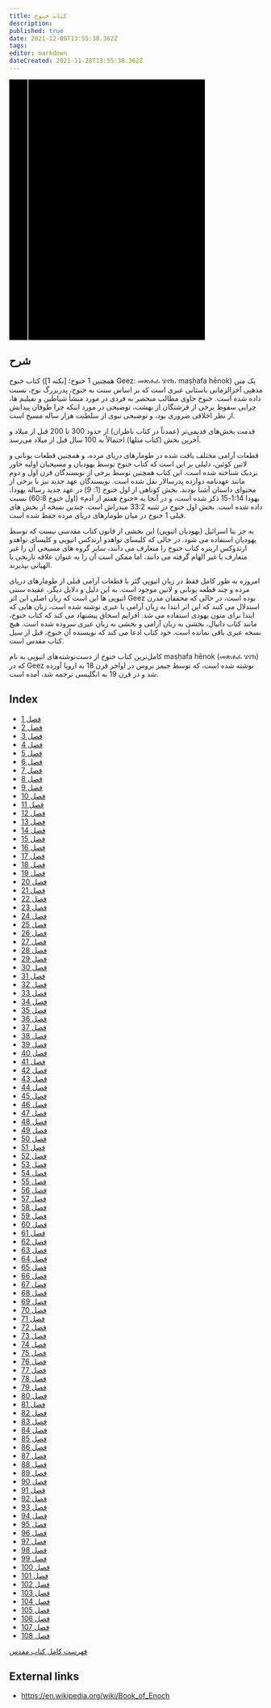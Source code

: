 ```yaml
---
title: کتاب خنوخ
description: 
published: true
date: 2021-12-08T13:55:38.362Z
tags: 
editor: markdown
dateCreated: 2021-11-28T13:55:38.362Z
---
```


<div class="urantiapedia-book-front urantiapedia-book-bible">
<svg xmlns="http://www.w3.org/2000/svg"
	width="102.6mm" height="136.8mm"
	viewBox="0 0 102.6 136.8" version="1.1">
	<g transform="translate(-7,-5)">
		<rect width="9.6" height="136.8" x="7" y="5" />
		<rect width="96.9" height="136.8" x="17" y="5" />
		<text style="font-size:5px" x="61" y="22">آپوکریفا</text>
		<text style="font-size:4px" x="61" y="125">Farsi Tarjumeh-ye Ghadeem, 1896</text>
		<text style="font-size:9px" x="61" y="60">کتاب خنوخ</text>
	</g>
</svg>
</div>

## شرح


کتاب خنوخ (همچنین 1 خنوخ؛ [نکته 1] Geez: መጽሐፈ ሄኖክ، maṣḥafa hēnok) یک متن مذهبی آخرالزمانی باستانی عبری است که بر اساس سنت به خنوخ، پدربزرگ نوح، نسبت داده شده است. خنوخ حاوی مطالب منحصر به فردی در مورد منشأ شیاطین و نفیلیم ها، چرایی سقوط برخی از فرشتگان از بهشت، توضیحی در مورد اینکه چرا طوفان پیدایش از نظر اخلاقی ضروری بود، و توضیحی نبوی از سلطنت هزار ساله مسیح است.

قدمت بخش‌های قدیمی‌تر (عمدتاً در کتاب ناظران) از حدود 300 تا 200 قبل از میلاد و آخرین بخش (کتاب مثلها) احتمالاً به 100 سال قبل از میلاد می‌رسد.

قطعات آرامی مختلف یافت شده در طومارهای دریای مرده، و همچنین قطعات یونانی و لاتین کوئین، دلیلی بر این است که کتاب خنوخ توسط یهودیان و مسیحیان اولیه خاور نزدیک شناخته شده است. این کتاب همچنین توسط برخی از نویسندگان قرن اول و دوم مانند عهدنامه دوازده پدرسالار نقل شده است. نویسندگان عهد جدید نیز با برخی از محتوای داستان آشنا بودند. بخش کوتاهی از اول خنوخ (1: 9) در عهد جدید رساله یهودا، یهودا 1:14-15 ذکر شده است، و در آنجا به «خنوخ هفتم از آدم» (اول خنوخ 60:8) نسبت داده شده است. بخش اول خنوخ در تثنیه 33:2 میدراش است. چندین نسخه از بخش های قبلی 1 خنوخ در میان طومارهای دریای مرده حفظ شده است.

به جز بتا اسرائیل (یهودیان اتیوپی) این بخشی از قانون کتاب مقدسی نیست که توسط یهودیان استفاده می شود. در حالی که کلیسای تواهدو ارتدکس اتیوپی و کلیسای تواهدو ارتدوکس اریتره کتاب خنوخ را متعارف می دانند، سایر گروه های مسیحی آن را غیر متعارف یا غیر الهام گرفته می دانند، اما ممکن است آن را به عنوان علاقه تاریخی یا الهیاتی بپذیرند.

امروزه به طور کامل فقط در زبان اتیوپی گئز با قطعات آرامی قبلی از طومارهای دریای مرده و چند قطعه یونانی و لاتین موجود است. به این دلیل و دلایل دیگر، عقیده سنتی اتیوپی ها این است که زبان اصلی این اثر Geez بوده است، در حالی که محققان مدرن استدلال می کنند که این اثر ابتدا به زبان آرامی یا عبری نوشته شده است، زبان هایی که ابتدا برای متون یهودی استفاده می شد. افرایم اسحاق پیشنهاد می کند که کتاب خنوخ، مانند کتاب دانیال، بخشی به زبان آرامی و بخشی به زبان عبری سروده شده است. هیچ نسخه عبری باقی نمانده است. خود کتاب ادعا می کند که نویسنده آن خنوخ، قبل از سیل کتاب مقدس است.

کامل‌ترین کتاب خنوخ از دست‌نوشته‌های اتیوپی به نام maṣḥafa hēnok (መጽሐፈ ሄኖክ) که در Geez نوشته شده است، که توسط جیمز بروس در اواخر قرن 18 به اروپا آورده شد و در قرن 19 به انگلیسی ترجمه شد، آمده است. 

## Index

- [فصل 1](/fa/Bible/Book_of_Enoch/1)
- [فصل 2](/fa/Bible/Book_of_Enoch/2)
- [فصل 3](/fa/Bible/Book_of_Enoch/3)
- [فصل 4](/fa/Bible/Book_of_Enoch/4)
- [فصل 5](/fa/Bible/Book_of_Enoch/5)
- [فصل 6](/fa/Bible/Book_of_Enoch/6)
- [فصل 7](/fa/Bible/Book_of_Enoch/7)
- [فصل 8](/fa/Bible/Book_of_Enoch/8)
- [فصل 9](/fa/Bible/Book_of_Enoch/9)
- [فصل 10](/fa/Bible/Book_of_Enoch/10)
- [فصل 11](/fa/Bible/Book_of_Enoch/11)
- [فصل 12](/fa/Bible/Book_of_Enoch/12)
- [فصل 13](/fa/Bible/Book_of_Enoch/13)
- [فصل 14](/fa/Bible/Book_of_Enoch/14)
- [فصل 15](/fa/Bible/Book_of_Enoch/15)
- [فصل 16](/fa/Bible/Book_of_Enoch/16)
- [فصل 17](/fa/Bible/Book_of_Enoch/17)
- [فصل 18](/fa/Bible/Book_of_Enoch/18)
- [فصل 19](/fa/Bible/Book_of_Enoch/19)
- [فصل 20](/fa/Bible/Book_of_Enoch/20)
- [فصل 21](/fa/Bible/Book_of_Enoch/21)
- [فصل 22](/fa/Bible/Book_of_Enoch/22)
- [فصل 23](/fa/Bible/Book_of_Enoch/23)
- [فصل 24](/fa/Bible/Book_of_Enoch/24)
- [فصل 25](/fa/Bible/Book_of_Enoch/25)
- [فصل 26](/fa/Bible/Book_of_Enoch/26)
- [فصل 27](/fa/Bible/Book_of_Enoch/27)
- [فصل 28](/fa/Bible/Book_of_Enoch/28)
- [فصل 29](/fa/Bible/Book_of_Enoch/29)
- [فصل 30](/fa/Bible/Book_of_Enoch/30)
- [فصل 31](/fa/Bible/Book_of_Enoch/31)
- [فصل 32](/fa/Bible/Book_of_Enoch/32)
- [فصل 33](/fa/Bible/Book_of_Enoch/33)
- [فصل 34](/fa/Bible/Book_of_Enoch/34)
- [فصل 35](/fa/Bible/Book_of_Enoch/35)
- [فصل 36](/fa/Bible/Book_of_Enoch/36)
- [فصل 37](/fa/Bible/Book_of_Enoch/37)
- [فصل 38](/fa/Bible/Book_of_Enoch/38)
- [فصل 39](/fa/Bible/Book_of_Enoch/39)
- [فصل 40](/fa/Bible/Book_of_Enoch/40)
- [فصل 41](/fa/Bible/Book_of_Enoch/41)
- [فصل 42](/fa/Bible/Book_of_Enoch/42)
- [فصل 43](/fa/Bible/Book_of_Enoch/43)
- [فصل 44](/fa/Bible/Book_of_Enoch/44)
- [فصل 45](/fa/Bible/Book_of_Enoch/45)
- [فصل 46](/fa/Bible/Book_of_Enoch/46)
- [فصل 47](/fa/Bible/Book_of_Enoch/47)
- [فصل 48](/fa/Bible/Book_of_Enoch/48)
- [فصل 49](/fa/Bible/Book_of_Enoch/49)
- [فصل 50](/fa/Bible/Book_of_Enoch/50)
- [فصل 51](/fa/Bible/Book_of_Enoch/51)
- [فصل 52](/fa/Bible/Book_of_Enoch/52)
- [فصل 53](/fa/Bible/Book_of_Enoch/53)
- [فصل 54](/fa/Bible/Book_of_Enoch/54)
- [فصل 55](/fa/Bible/Book_of_Enoch/55)
- [فصل 56](/fa/Bible/Book_of_Enoch/56)
- [فصل 57](/fa/Bible/Book_of_Enoch/57)
- [فصل 58](/fa/Bible/Book_of_Enoch/58)
- [فصل 59](/fa/Bible/Book_of_Enoch/59)
- [فصل 60](/fa/Bible/Book_of_Enoch/60)
- [فصل 61](/fa/Bible/Book_of_Enoch/61)
- [فصل 62](/fa/Bible/Book_of_Enoch/62)
- [فصل 63](/fa/Bible/Book_of_Enoch/63)
- [فصل 64](/fa/Bible/Book_of_Enoch/64)
- [فصل 65](/fa/Bible/Book_of_Enoch/65)
- [فصل 66](/fa/Bible/Book_of_Enoch/66)
- [فصل 67](/fa/Bible/Book_of_Enoch/67)
- [فصل 68](/fa/Bible/Book_of_Enoch/68)
- [فصل 69](/fa/Bible/Book_of_Enoch/69)
- [فصل 70](/fa/Bible/Book_of_Enoch/70)
- [فصل 71](/fa/Bible/Book_of_Enoch/71)
- [فصل 72](/fa/Bible/Book_of_Enoch/72)
- [فصل 73](/fa/Bible/Book_of_Enoch/73)
- [فصل 74](/fa/Bible/Book_of_Enoch/74)
- [فصل 75](/fa/Bible/Book_of_Enoch/75)
- [فصل 76](/fa/Bible/Book_of_Enoch/76)
- [فصل 77](/fa/Bible/Book_of_Enoch/77)
- [فصل 78](/fa/Bible/Book_of_Enoch/78)
- [فصل 79](/fa/Bible/Book_of_Enoch/79)
- [فصل 80](/fa/Bible/Book_of_Enoch/80)
- [فصل 81](/fa/Bible/Book_of_Enoch/81)
- [فصل 82](/fa/Bible/Book_of_Enoch/82)
- [فصل 83](/fa/Bible/Book_of_Enoch/83)
- [فصل 84](/fa/Bible/Book_of_Enoch/84)
- [فصل 85](/fa/Bible/Book_of_Enoch/85)
- [فصل 86](/fa/Bible/Book_of_Enoch/86)
- [فصل 87](/fa/Bible/Book_of_Enoch/87)
- [فصل 88](/fa/Bible/Book_of_Enoch/88)
- [فصل 89](/fa/Bible/Book_of_Enoch/89)
- [فصل 90](/fa/Bible/Book_of_Enoch/90)
- [فصل 91](/fa/Bible/Book_of_Enoch/91)
- [فصل 92](/fa/Bible/Book_of_Enoch/92)
- [فصل 93](/fa/Bible/Book_of_Enoch/93)
- [فصل 94](/fa/Bible/Book_of_Enoch/94)
- [فصل 95](/fa/Bible/Book_of_Enoch/95)
- [فصل 96](/fa/Bible/Book_of_Enoch/96)
- [فصل 97](/fa/Bible/Book_of_Enoch/97)
- [فصل 98](/fa/Bible/Book_of_Enoch/98)
- [فصل 99](/fa/Bible/Book_of_Enoch/99)
- [فصل 100](/fa/Bible/Book_of_Enoch/100)
- [فصل 101](/fa/Bible/Book_of_Enoch/101)
- [فصل 102](/fa/Bible/Book_of_Enoch/102)
- [فصل 103](/fa/Bible/Book_of_Enoch/103)
- [فصل 104](/fa/Bible/Book_of_Enoch/104)
- [فصل 105](/fa/Bible/Book_of_Enoch/105)
- [فصل 106](/fa/Bible/Book_of_Enoch/106)
- [فصل 107](/fa/Bible/Book_of_Enoch/107)
- [فصل 108](/fa/Bible/Book_of_Enoch/108)


[فهرست کامل کتاب مقدس](/fa/index/bible)


## External links

- https://en.wikipedia.org/wiki/Book_of_Enoch